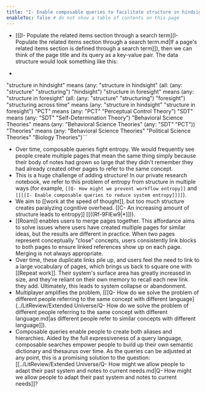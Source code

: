 ```yaml
---
title: "I- Enable composable queries to facilitate structure in hindsight"
enableToc: false # do not show a table of contents on this page
---
```

- [[[I- Populate the related items section through a search term](I- Populate the related items section through a search term.md|If a page's related items section is defined through a search term]]), then we can think of the page title and its query as a key-value pair. The data structure would look something like this:
- ```clojure
"structure in hindsight" means 
  (any: "structure in hindsight" 
        (all: (any: "structure" "structuring")
              "hindsight")
"structure in foresight" means 
  (any: "structure in foresight" 
        (all: (any: "structure" "structuring")
              "foresight")
"structuring across time" means
        (any: "structure in hindsight"
              "structure in foresight")
"PCT" means
  (any: "PCT"
        "Perceptual Control Theory")
"SDT" means
  (any: "SDT"
        "Self-Determination Theory")
"Behavioral Science Theories" means
  (any: "Behavioral Science Theories"
        (any: "SDT"
              "PCT"))
"Theories" means
  (any: "Behavioral Science Theories"
        "Political Science Theories"
        "Biology Theories")```
- Over time, composable queries fight entropy. We would frequently see people create multiple pages that mean the same thing simply because their body of notes had grown so large that they didn't remember they had already created other pages to refer to the same concept. 
- This is a huge challenge of adding structure! In our private research notebook, we refer to this problem of entropy from structure in multiple ways (for example, `[[Q- How might we prevent workflow entropy]]` and `[[[[I- Enable composable queries to reduce system entropy]]]]`).
- We aim to [[work at the speed of thought]], but too much structure creates paralyzing cognitive overhead. [[C- An increasing amount of structure leads to entropy]] [[((Rf-9FlEw9|*]])).
- [[Roam]] enables users to merge pages together. This affordance aims to solve issues where users have created multiple pages for similar ideas, but the results are different in practice. When two pages represent conceptually "close" concepts, users consistently link blocks to both pages to ensure linked references show up on each page. Merging is not always appropriate.
- Over time, these duplicate links pile up, and users feel the need to link to a large vocabulary of pages, which brings us back to square one with [[Repeat work]]. Their system's surface area has greatly increased in size, and they're reliant on their own memory to recall each new link they add. Ultimately, this leads to system collapse or abandonment.  
- Multiplayer amplifies the problem, [[[Q- How do we solve the problem of different people referring to the same concept with different language](../LitReview/Extended Universe/Q- How do we solve the problem of different people referring to the same concept with different language.md|as different people refer to similar concepts with different language]]).
- Composable queries enable people to create both aliases and hierarchies. Aided by the full expressiveness of a query language, composable searches empower people to build up their own semantic dictionary and thesaurus over time. As the queries can be adjusted at any point, this is a promising solution to the question: [[../LitReview/Extended Universe/Q- How might we allow people to adapt their past system and notes to current needs.md|Q- How might we allow people to adapt their past system and notes to current needs]]?

